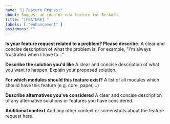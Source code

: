 ```yaml
---
name: "🚀 Feature Request"
about: Suggest an idea or new feature for Re:Auth.
title: "[FEATURE] "
labels: [ "enhancement" ]
assignees: ""
---
```


**Is your feature request related to a problem? Please describe.**
A clear and concise description of what the problem is. For example, "I'm always frustrated when I have to..."

**Describe the solution you'd like**
A clear and concise description of what you want to happen. Explain your proposed solution.

**For which modules should this feature exist?**
A list of all modules which should have this feature (e.g. core, paper, ..)

**Describe alternatives you've considered**
A clear and concise description of any alternative solutions or features you have considered.

**Additional context**
Add any other context or screenshots about the feature request here.
